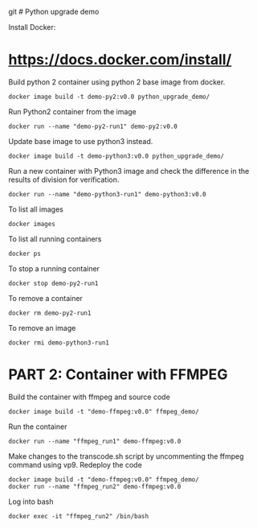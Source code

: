 git # Python upgrade demo

Install Docker:

# https://docs.docker.com/install/

Build python 2 container using python 2 base image from docker.

```
docker image build -t demo-py2:v0.0 python_upgrade_demo/
```

Run Python2 container from the image

```
docker run --name "demo-py2-run1" demo-py2:v0.0
```

Update base image to use python3 instead.

```
docker image build -t demo-python3:v0.0 python_upgrade_demo/
```

Run a new container with Python3 image and check the difference in the results of division for verification.
```
docker run --name "demo-python3-run1" demo-python3:v0.0 
```

To list all images
```
docker images
```

To list all running containers
```
docker ps
```

To stop a running container

```
docker stop demo-py2-run1
```

To remove a container

```
docker rm demo-py2-run1
```

To remove an image

```
docker rmi demo-python3-run1
```

# PART 2: Container with FFMPEG 

Build the container with ffmpeg and source code
```
docker image build -t "demo-ffmpeg:v0.0" ffmpeg_demo/
```

Run the container 
```
docker run --name "ffmpeg_run1" demo-ffmpeg:v0.0
```

Make changes to the transcode.sh script by uncommenting the ffmpeg command using vp9. Redeploy the code

```
docker image build -t "demo-ffmpeg:v0.0" ffmpeg_demo/
docker run --name "ffmpeg_run2" demo-ffmpeg:v0.0
```

Log into bash
```
docker exec -it "ffmpeg_run2" /bin/bash

```
